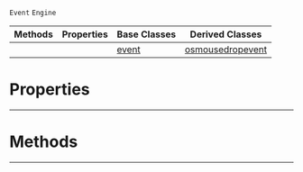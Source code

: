  `Event` `Engine`



|Methods|Properties|Base Classes|Derived Classes|
|---|---|---|---|
| | |[event](https://github.com/PlasmaEngine/PlasmaDocs/blob/master/code_reference/class_reference/event.markdown)|[osmousedropevent](https://github.com/PlasmaEngine/PlasmaDocs/blob/master/code_reference/class_reference/osmousedropevent.markdown)|


 #  Properties


---  
 #  Methods


---  
 

 